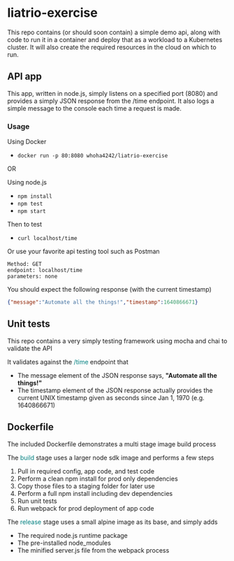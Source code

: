 
# liatrio-exercise
This repo contains (or should soon contain) a simple demo api, along with code to run it in a container and deploy that as a workload to a Kubernetes cluster. It will also create the required resources in the cloud on which to run.

## API app
This app, written in node.js, simply listens on a specified port (8080) and provides a simply JSON response from the /time endpoint. It also logs a simple message to the console each time a request is made.

### Usage

Using Docker<br>
- `docker run -p 80:8080 whoha4242/liatrio-exercise`

OR

Using node.js<br>
- `npm install`<br>
- `npm test`<br>
- `npm start`<br>

Then to test

- `curl localhost/time`

Or use your favorite api testing tool such as Postman

```
Method: GET
endpoint: localhost/time
parameters: none
```

You should expect the following response (with the current timestamp)
```json
{"message":"Automate all the things!","timestamp":1640866671}
```

## Unit tests
This repo contains a very simply testing framework using mocha and chai to validate the API

It validates against the <font style="color:teal">/time</font> endpoint that

- The message element of the JSON response says, **"Automate all the things!"**
- The timestamp element of the JSON response actually provides the current UNIX timestamp given as seconds since Jan 1, 1970 (e.g. 1640866671)

## Dockerfile
The included Dockerfile demonstrates a multi stage image build process

The <font style="color:teal">build</font> stage uses a larger node sdk image and performs a few steps

1. Pull in required config, app code, and test code
1. Perform a clean npm install for prod only dependencies
1. Copy those files to a staging folder for later use
1. Perform a full npm install including dev dependencies
1. Run unit tests
1. Run webpack for prod deployment of app code

The <font style="color:teal">release</font> stage uses a small alpine image as its base, and simply adds
- The required node.js runtime package
- The pre-installed node_modules
- The minified server.js file from the webpack process